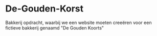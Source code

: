 # De-Gouden-Korst
Bakkerij opdracht, waarbij we een website moeten creeëren voor een fictieve bakkerij genaamd "De Gouden Koorts"
